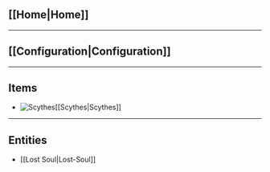 ## [[Home|Home]]
_ _ _
## [[Configuration|Configuration]]
_ _ _
## Items
* ![Scythes](https://github.com/Pyrofab/Dissolution/blob/1.12/src/main/resources/assets/dissolution/textures/items/grand_faux.png)[[Scythes|Scythes]]

_ _ _
## Entities
* [[Lost Soul|Lost-Soul]]
